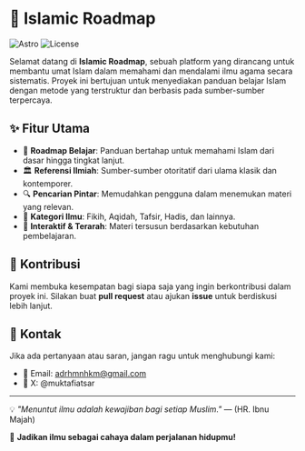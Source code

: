 # 📜 Islamic Roadmap

![Astro](https://img.shields.io/badge/Built%20with-Astro-blueviolet) ![License](https://img.shields.io/badge/License-Open%20Source-brightgreen)

Selamat datang di **Islamic Roadmap**, sebuah platform yang dirancang untuk membantu umat Islam dalam memahami dan mendalami ilmu agama secara sistematis. Proyek ini bertujuan untuk menyediakan panduan belajar Islam dengan metode yang terstruktur dan berbasis pada sumber-sumber terpercaya.

## ✨ Fitur Utama

- 📖 **Roadmap Belajar**: Panduan bertahap untuk memahami Islam dari dasar hingga tingkat lanjut.
- 🏛 **Referensi Ilmiah**: Sumber-sumber otoritatif dari ulama klasik dan kontemporer.
- 🔍 **Pencarian Pintar**: Memudahkan pengguna dalam menemukan materi yang relevan.
- 📂 **Kategori Ilmu**: Fikih, Aqidah, Tafsir, Hadis, dan lainnya.
- 🎯 **Interaktif & Terarah**: Materi tersusun berdasarkan kebutuhan pembelajaran.

## 🎯 Kontribusi

Kami membuka kesempatan bagi siapa saja yang ingin berkontribusi dalam proyek ini. Silakan buat **pull request** atau ajukan **issue** untuk berdiskusi lebih lanjut.

## 📩 Kontak

Jika ada pertanyaan atau saran, jangan ragu untuk menghubungi kami:
- 📧 Email: adrhmnhkm@gmail.com
- 📌 X: @muktafiatsar

---

💡 _"Menuntut ilmu adalah kewajiban bagi setiap Muslim."_ — (HR. Ibnu Majah)

🚀 **Jadikan ilmu sebagai cahaya dalam perjalanan hidupmu!**
